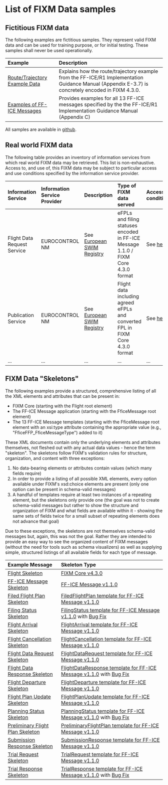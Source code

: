 # List of FIXM Data samples

## Fictitious FIXM data
The following examples are fictitious samples. They represent valid FIXM data and can be used for training purpose, or for initial testing.
These samples shall never be used operationally.

|Example|Description|
|:-|:-|
| [Route/Trajectory Example Data](/fixm-in-support-of-ffice/example_data.md)   |  Explains how the route/trajectory example from the FF-ICE/R1 Implementation Guidance Manual (Appendix E-3.7) is concretely encoded in FIXM 4.3.0.|
| [Examples of FF-ICE Messages](/fixm-in-support-of-ffice/example_messages.md) |  Provides examples for all 13 FF-ICE messages specified by the the FF-ICE/R1 Implementation Guidance Manual (Appendix C) |

All samples are available in [github][GIHUB_SAMPLES_REPOSITORY].


## Real world FIXM data

The following table provides an inventory of information services from which real world FIXM data may be retrieved. This list is non-exhaustive. 
Access to, and use of, this FIXM data may be subject to particular access and use conditions specified by the information service provider.

| Information Service | Information Service Provider | Description | Type of FIXM data served | Access conditions |
|:-|:-|:-|:-|:-|
|Flight Data Request Service|EUROCONTROL NM|See [European SWIM Registry][EUROCONTROL_FLIGHT_DATA_REQUEST_SERVICE_DESCRIPTION] |eFPLs and filing statuses encoded in FF-ICE Message 1.1.0 / FIXM Core 4.3.0 format | See [here][EUROCONTROL_NM_B2B_SERVICES] |
|Publication Service|EUROCONTROL NM|See [European SWIM Registry][EUROCONTROL_PUBLICATION_SERVICE_DESCRIPTION]|Flight data including agreed eFPLs and converted FPL in FIXM Core 4.3.0 format | See [here][EUROCONTROL_NM_B2B_SERVICES] |
|...|...|...|...|...|


## FIXM Data "Skeletons"

The following examples provide a structured, comprehensive listing of all the XML elements and attributes that can be present in:  
- FIXM Core (starting with the Flight root element)
- The FF-ICE Message application (starting with the FficeMessage root element)
- The 13 FF-ICE Message templates (starting with the FficeMessage root element with an xsi:type attribute containing the appropriate value (e.g., "FficeFFP_FficeMessageType") added to it)

These XML documents contain only the underlying elements and attributes themselves, not fleshed out with any actual data values - hence the term "skeleton".  The skeletons follow FIXM's validation rules for structure, organization, and content with three exceptions:  
1. No data-bearing elements or attributes contain values (which many fields require)
2. In order to provide a listing of all possible XML elements, every option available under FIXM's xsd:choice elements are present (only one option can be present in schema-valid messages)
3. A handful of templates require at least two instances of a repeating element, but the skeletons only provide one (the goal was not to create schema-valid messages but rather to show the structure and organization of FIXM and what fields are available within it - showing the same sets of fields twice for a small subset of repeating elements does not advance that goal)

Due to these exceptions, the skeletons are not themselves schema-valid messages but, again, this was not the goal.  Rather they are intended to provide an easy way to see the organized content of FIXM messages (without the need for tools such as schema visualizers) as well as supplying simple, structured listings of all available fields for each type of message.

| Example Message | Skeleton Type |
|:-|:-|
| [Flight Skeleton][FixmCore_Skeleton] | [FIXM Core v4.3.0][FixmCore] |
| [FF-ICE Message Skeleton][FficeMsg_Skeleton] | [FF-ICE Message v1.1.0][FficeMsg] |
| [Filed Flight Plan Skeleton][FficeFFP_Skeleton] | [FiledFlightPlan template for FF-ICE Message v1.1.0][FficeFFP] |
| [Filing Status Skeleton][FficeFS_Skeleton] | [FilingStatus template for FF-ICE Message v1.1.0][FficeFS] with [Bug Fix][BugFix] |
| [Flight Arrival Skeleton][FficeFA_Skeleton] | [FlightArrival template for FF-ICE Message v1.1.0][FficeFA] |
| [Flight Cancellation Skeleton][FficeFC_Skeleton] | [FlightCancellation template for FF-ICE Message v1.1.0][FficeFC] |
| [Flight Data Request Skeleton][FficeFDRQ_Skeleton] | [FlightDataRequest template for FF-ICE Message v1.1.0][FficeFDRQ] |
| [Flight Data Response Skeleton][FficeFDRP_Skeleton] | [FlightDataResponse template for FF-ICE Message v1.1.0][FficeFDRP] with [Bug Fix][BugFix] |
| [Flight Departure Skeleton][FficeFD_Skeleton] | [FlightDeparture template for FF-ICE Message v1.1.0][FficeFD] |
| [Flight Plan Update Skeleton][FficeFPU_Skeleton] | [FlightPlanUpdate template for FF-ICE Message v1.1.0][FficeFPU] |
| [Planning Status Skeleton][FficePS_Skeleton] | [PlanningStatus template for FF-ICE Message v1.1.0][FficePS] with [Bug Fix][BugFix] |
| [Preliminary Flight Plan Skeleton][FficePFP_Skeleton] | [PreliminaryFlightPlan template for FF-ICE Message v1.1.0][FficePFP] |
| [Submission Response Skeleton][FficeSR_Skeleton] | [SubmissionResponse template for FF-ICE Message v1.1.0][FficeSR] |
| [Trial Request Skeleton][FficeTRQ_Skeleton] | [TrialRequest template for FF-ICE Message v1.1.0][FficeTRQ] |
| [Trial Response Skeleton][FficeTRP_Skeleton] | [TrialResponse template for FF-ICE Message v1.1.0][FficeTRP] with [Bug Fix][BugFix] |

[EUROCONTROL_FLIGHT_DATA_REQUEST_SERVICE_DESCRIPTION]: https://eur-registry.swim.aero/services/eurocontrol-nm-flightdatarequestservice-270
[EUROCONTROL_PUBLICATION_SERVICE_DESCRIPTION]: https://eur-registry.swim.aero/services/eurocontrol-nm-publicationservice-270
[EUROCONTROL_NM_B2B_SERVICES]: https://www.eurocontrol.int/service/network-manager-business-business-b2b-web-services

[GIHUB_SAMPLES_REPOSITORY]: .//assets/downloads

[FixmCore]: https://www.fixm.aero/releases/FFICE-Msg-1.1.0/schemas/core/Fixm.xsd
[FficeMsg]: https://www.fixm.aero/releases/FFICE-Msg-1.1.0/schemas/applications/fficemessage/FficeMessage.xsd
[FficeFFP]: https://www.fixm.aero/releases/FFICE-Msg-1.1.0/schemas/applications/fficemessage/fficetemplates/filedflightplan/FiledFlightPlan.xsd
[FficeFS]: https://www.fixm.aero/releases/FFICE-Msg-1.1.0/schemas/applications/fficemessage/fficetemplates/filingstatus/FilingStatus.xsd
[FficeFA]: https://www.fixm.aero/releases/FFICE-Msg-1.1.0/schemas/applications/fficemessage/fficetemplates/flightarrival/FlightArrival.xsd
[FficeFC]: https://www.fixm.aero/releases/FFICE-Msg-1.1.0/schemas/applications/fficemessage/fficetemplates/flightcancellation/FlightCancellation.xsd
[FficeFDRQ]: https://www.fixm.aero/releases/FFICE-Msg-1.1.0/schemas/applications/fficemessage/fficetemplates/flightdatarequest/FlightDataRequest.xsd
[FficeFDRP]: https://www.fixm.aero/releases/FFICE-Msg-1.1.0/schemas/applications/fficemessage/fficetemplates/flightdataresponse/FlightDataResponse.xsd
[FficeFD]: https://www.fixm.aero/releases/FFICE-Msg-1.1.0/schemas/applications/fficemessage/fficetemplates/flightdeparture/FlightDeparture.xsd
[FficeFPU]: https://www.fixm.aero/releases/FFICE-Msg-1.1.0/schemas/applications/fficemessage/fficetemplates/flightplanupdate/FlightPlanUpdate.xsd
[FficePS]: https://www.fixm.aero/releases/FFICE-Msg-1.1.0/schemas/applications/fficemessage/fficetemplates/planningstatus/PlanningStatus.xsd
[FficePFP]: https://www.fixm.aero/releases/FFICE-Msg-1.1.0/schemas/applications/fficemessage/fficetemplates/preliminaryflightplan/PreliminaryFlightPlan.xsd
[FficeSR]: https://www.fixm.aero/releases/FFICE-Msg-1.1.0/schemas/applications/fficemessage/fficetemplates/submissionresponse/SubmissionResponse.xsd
[FficeTRQ]: https://www.fixm.aero/releases/FFICE-Msg-1.1.0/schemas/applications/fficemessage/fficetemplates/trialrequest/TrialRequest.xsd
[FficeTRP]: https://www.fixm.aero/releases/FFICE-Msg-1.1.0/schemas/applications/fficemessage/fficetemplates/trialresponse/TrialResponse.xsd
[BugFix]: https://www.fixm.aero/releases/FFICE-Msg-1.1.0/schemas/extensions/fficemessagebugfix/FficeMessageBugFix.xsd

[FixmCore_Skeleton]: .//assets/downloads/Flight_Skeleton.xml
[FficeMsg_Skeleton]: .//assets/downloads/FficeMessage_Skeleton.xml
[FficeFFP_Skeleton]: .//assets/downloads/FiledFlightPlan_Skeleton.xml
[FficeFS_Skeleton]: .//assets/downloads/FilingStatus_Skeleton.xml
[FficeFA_Skeleton]: .//assets/downloads/FlightArrival_Skeleton.xml
[FficeFC_Skeleton]: .//assets/downloads/FlightCancellation_Skeleton.xml
[FficeFDRQ_Skeleton]: .//assets/downloads/FlightDataRequest_Skeleton.xml
[FficeFDRP_Skeleton]: .//assets/downloads/FlightDataResponse_Skeleton.xml
[FficeFD_Skeleton]: .//assets/downloads/FlightDeparture_Skeleton.xml
[FficeFPU_Skeleton]: .//assets/downloads/FlightPlanUpdate_Skeleton.xml
[FficePS_Skeleton]: .//assets/downloads/PlanningStatus_Skeleton.xml
[FficePFP_Skeleton]: .//assets/downloads/PreliminaryFlightPlan_Skeleton.xml
[FficeSR_Skeleton]: .//assets/downloads/SubmissionResponse_Skeleton.xml
[FficeTRQ_Skeleton]: .//assets/downloads/TrialRequest_Skeleton.xml
[FficeTRP_Skeleton]: .//assets/downloads/TrialResponse_Skeleton.xml
